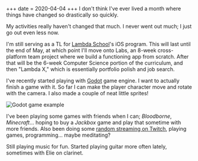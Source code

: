 +++
date = 2020-04-04
+++
I don't think I've ever lived a month where things have changed so drastically so quickly.

My activities really haven't changed that much. I never went out much; I just go out even less now.

I'm still serving as a TL for [Lambda School](https://lambdaschool.com)'s iOS program. This will last until the end of May, at which point I'll move onto Labs, an 8-week cross-platform team project where we build a functioning app from scratch. After that will be the 6-week Computer Science portion of the curriculum, and then "Lambda X," which is essentially portfolio polish and job search.

I've recently started playing with [Godot](https://godotengine.org) game engine. I want to actually finish a game with it. So far I can make the player character move and rotate with the camera. I also made a couple of neat little sprites!

![Godot game example](/images/mechscape-demo.gif)

I've been playing some games with friends when I can; *Bloodborne*, *Minecraft*... hoping to buy a *Jackbox* game and play that sometime with more friends. Also been doing some [random streaming on Twitch](https://www.twitch.tv/Junebash), playing games, programming... maybe meditating?

Still playing music for fun. Started playing guitar more often lately, sometimes with Elie on clarinet.